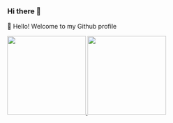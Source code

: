 ### Hi there 👋

👋 Hello! Welcome to my Github profile

<div>
<a href="https://github.com/RobsonCarneiro150">
<img loading="lazy" height="180em" src="https://github-readme-stats.vercel.app/api/top-langs/?username=RobsonCarneiro150&layout=compact&langs_count=7&theme=dracula"/>
<img loading="lazy" height="180em" src="https://github-readme-stats.vercel.app/api?username=RobsonCarneiro150&show_icons=true&theme=dracula&include_all_commits=true&count_private=true"/>
</div>

<!--
**RobsonCarneiro150/RobsonCarneiro150** is a ✨ _special_ ✨ repository because its `README.md` (this file) appears on your GitHub profile.

Here are some ideas to get you started:

- 🔭 I’m currently working on ...
- 🌱 I’m currently learning ...
- 👯 I’m looking to collaborate on ...
- 🤔 I’m looking for help with ...
- 💬 Ask me about ...
- 📫 How to reach me: ...
- 😄 Pronouns: ...
- ⚡ Fun fact: ...
-->
